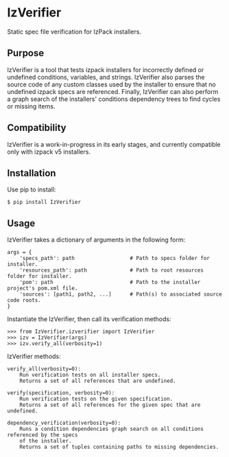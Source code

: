 IzVerifier
==========

Static spec file  verification for IzPack installers.

Purpose
-------

IzVerifier is a tool that tests izpack installers for incorrectly defined or undefined conditions, variables, and strings. IzVerifier also parses the source code of any custom classes used by the installer to ensure that no undefined izpack specs are referenced. Finally, IzVerifier can also perform a graph search of the installers' conditions dependency trees to find cycles or missing items.

Compatibility
-------------

IzVerifier is a work-in-progress in its early stages, and currently compatible only with izpack v5 installers.

Installation
------------

Use pip to install:

    $ pip install IzVerifier

Usage
-----

IzVerifier takes a dictionary of arguments in the following form:

    args = {
        'specs_path': path                  # Path to specs folder for installer.
        'resources_path': path              # Path to root resources folder for installer.
        'pom': path                         # Path to the installer project's pom.xml file.
        'sources': [path1, path2, ...]      # Path(s) to associated source code roots.
    }

Instantiate the IzVerifier, then call its verification methods:

    >>> from IzVerifier.izverifier import IzVerifier
    >>> izv = IzVerifier(args)
    >>> izv.verify_all(verbosity=1)

IzVerifier methods:

    verify_all(verbosity=0):
        Run verification tests on all installer specs.
        Returns a set of all references that are undefined.

    verify(specification, verbosity=0):
        Run verification tests on the given specification.
        Returns a set of all references for the given spec that are undefined.

    dependency_verification(verbosity=0):
        Runs a condition dependencies graph search on all conditions referenced by the specs
        of the installer.
        Returns a set of tuples containing paths to missing dependencies.




